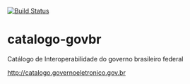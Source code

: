 [![Build Status](https://travis-ci.org/govbr/catalogo-govbr.svg?branch=master)](https://travis-ci.org/govbr/catalogo-govbr)

# catalogo-govbr

Catálogo de Interoperabilidade do governo brasileiro federal

http://catalogo.governoeletronico.gov.br
